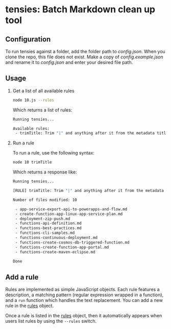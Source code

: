 # tensies: Batch Markdown clean up tool

## Configuration

To run tensies against a folder, add the folder path to *config.json*. When you clone the repo, this file does not exist. Make a copy of *config.example.json* and rename it to *config.json* and enter your desired file path.

## Usage

1. Get a list of all available rules

    ```bash
    node 10.js --rules
    ```

    Which returns a list of rules:

    ```bash
    Running tensies...

    Available rules:
     - trimTitle: Trim "|" and anything after it from the metadata title
    ```

2. Run a rule

    To run a rule, use the following syntax:

    ```bash
    node 10 trimTitle
    ```

    Which returns a response like:

    ```bash
    Running tensies...

    [RULE] trimTitle: Trim "|" and anything after it from the metadata title

    Number of files modified: 10

     - app-service-export-api-to-powerapps-and-flow.md
     - create-function-app-linux-app-service-plan.md
     - deployment-zip-push.md
     - functions-api-definition.md
     - functions-best-practices.md
     - functions-cli-samples.md
     - functions-continuous-deployment.md
     - functions-create-cosmos-db-triggered-function.md
     - functions-create-function-app-portal.md
     - functions-create-maven-eclipse.md

    Done
    ```

## Add a rule

Rules are implemented as simple JavaScript objects. Each rule features a description, a matching pattern (regular expression wrapped in a function), and a `run` function which handles the text replacement. You can add a new rule in the [rules](https://github.com/craigshoemaker/tensies/blob/master/modules/rules.js) object.

Once a rule is listed in the [rules](https://github.com/craigshoemaker/tensies/blob/master/modules/rules.js) object, then it automatically appears when users list rules by using the `--rules` switch.
